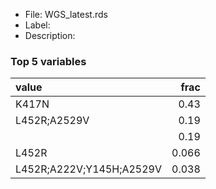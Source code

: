 

* File: WGS_latest.rds
* Label: 
* Description: 

### Top 5 variables
| value                    |   frac |
|:-------------------------|-------:|
| K417N                    |  0.43  |
| L452R;A2529V             |  0.19  |
|                          |  0.19  |
| L452R                    |  0.066 |
| L452R;A222V;Y145H;A2529V |  0.038 |
        